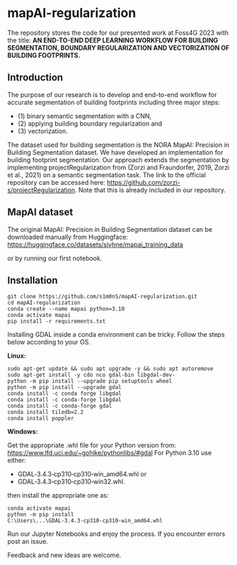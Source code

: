 # mapAI-regularization

The repository stores the code for our presented work at Foss4G 2023 with the title: **AN END-TO-END DEEP LEARNING WORKFLOW FOR BUILDING SEGMENTATION,
BOUNDARY REGULARIZATION AND VECTORIZATION OF BUILDING FOOTPRINTS.**

## Introduction

The purpose of our research is to develop and end-to-end workflow for accurate segmentation of building footprints including three major steps: 
 - (1) binary semantic segmentation with a CNN,
 - (2) applying building boundary regularization and 
 - (3) vectorization. 

The dataset used for building segmentation is the NORA MapAI: Precision in Building Segmentation dataset. We have developed an implementation for building footprint segmentation. Our approach extends the segmentation by implementing projectRegularization from (Zorzi and Fraundorfer, 2019, Zorzi et al., 2021) on a semantic segmentation task. The link to the official repository can be accessed here: https://github.com/zorzi-s/projectRegularization. Note that this is already included in our repository.

## MapAI dataset

The original MapAI: Precision in Building Segmentation dataset can be downloaded manually from Huggingface: https://huggingface.co/datasets/sjyhne/mapai_training_data

or by running our first notebook.

## Installation

```
git clone https://github.com/s1m0nS/mapAI-regularization.git
cd mapAI-regularization
conda create --name mapai python=3.10
conda activate mapai
pip install -r requirements.txt
```
Installing GDAL inside a conda environment can be tricky. Follow the steps below according to your OS.

**Linux:**

```
sudo apt-get update && sudo apt upgrade -y && sudo apt autoremove 
sudo apt-get install -y cdo nco gdal-bin libgdal-dev-
python -m pip install --upgrade pip setuptools wheel
python -m pip install --upgrade gdal
conda install -c conda forge libgdal
conda install -c conda-forge libgdal
conda install -c conda-forge gdal
conda install tiledb=2.2
conda install poppler
```

**Windows:**

Get the appropriate .whl file for your Python version from: https://www.lfd.uci.edu/~gohlke/pythonlibs/#gdal
For Python 3.10 use either: 
- GDAL‑3.4.3‑cp310‑cp310‑win_amd64.whl or
- GDAL‑3.4.3‑cp310‑cp310‑win32.whl.

then install the appropriate one as:
```
conda activate mapai
python -m pip install C:\Users\...\GDAL‑3.4.3‑cp310‑cp310‑win_amd64.whl
```

Run our Jupyter Notebooks and enjoy the process. If you encounter errors post an issue.

Feedback and new ideas are welcome.



